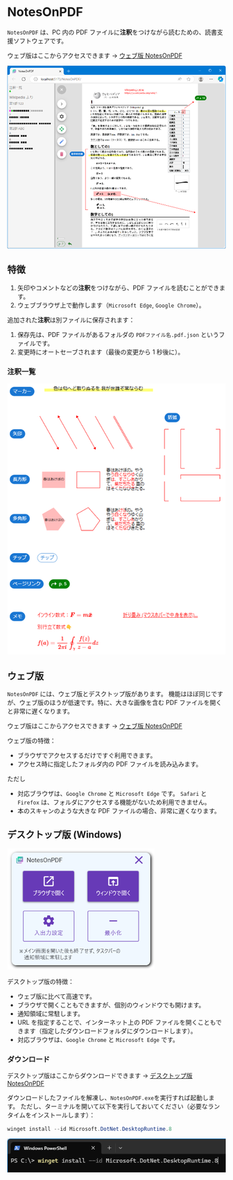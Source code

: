 # NotesOnPDF

`NotesOnPDF` は、PC 内の PDF ファイルに**注釈**をつけながら読むための、読書支援ソフトウェアです。

ウェブ版はここからアクセスできます → [ウェブ版 NotesOnPDF](https://physics-htfi.github.io/NotesOnPDF)

![スクリーンショット](readme/screenshot.png?raw=true)

## 特徴

1. 矢印やコメントなどの**注釈**をつけながら、PDF ファイルを読むことができます。
1. ウェブブラウザ上で動作します（`Microsoft Edge`, `Google Chrome`）。

追加された**注釈**は別ファイルに保存されます：

1. 保存先は、PDF ファイルがあるフォルダの `PDFファイル名.pdf.json` というファイルです。
1. 変更時にオートセーブされます（最後の変更から 1 秒後に）。

### 注釈一覧

![注釈一覧](readme/notes.png?raw=true)

## ウェブ版

`NotesOnPDF` には、ウェブ版とデスクトップ版があります。
機能はほぼ同じですが、ウェブ版のほうが低速です。特に、大きな画像を含む PDF ファイルを開くと非常に遅くなります。

ウェブ版はここからアクセスできます → [ウェブ版 NotesOnPDF](https://physics-htfi.github.io/NotesOnPDF)

ウェブ版の特徴：

- ブラウザでアクセスするだけですぐ利用できます。
- アクセス時に指定したフォルダ内の PDF ファイルを読み込みます。

ただし

- 対応ブラウザは、`Google Chrome` と `Microsoft Edge` です。
  `Safari` と `Firefox` は、フォルダにアクセスする機能がないため利用できません。
- 本のスキャンのような大きな PDF ファイルの場合、非常に遅くなります。

## デスクトップ版 (Windows)

![デスクトップ版](readme/desktop.png?raw=true)

デスクトップ版の特徴：

- ウェブ版に比べて高速です。
- ブラウザで開くこともできますが、個別のウィンドウでも開けます。
- 通知領域に常駐します。
- URL を指定することで、インターネット上の PDF ファイルを開くこともできます（指定したダウンロードフォルダにダウンロードします）。
- 対応ブラウザは、`Google Chrome` と `Microsoft Edge` です。

### ダウンロード

デスクトップ版はここからダウンロードできます → [デスクトップ版 NotesOnPDF](https://github.com/physics-HTFI/NotesOnPDF/releases)

ダウンロードしたファイルを解凍し、`NotesOnPDF.exe`を実行すれば起動します。
ただし、ターミナルを開いて以下を実行しておいてください（必要なランタイムをインストールします）：

```powershell
winget install --id Microsoft.DotNet.DesktopRuntime.8
```

![ランタイムのインストール](readme/install-runtime.png?raw=true)
